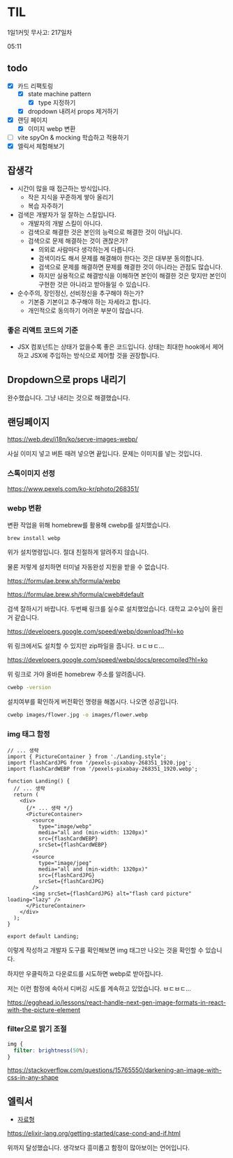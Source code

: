 # TIL

1일1커밋 무사고: 217일차

05:11

## todo

- [x] 카드 리팩토링
  - [x] state machine pattern
    - [x] type 지정하기
  - [x] dropdown 내려서 props 제거하기
- [x] 랜딩 페이지
  - [x] 이미지 webp 변환
- [ ] vite spyOn & mocking 학습하고 적용하기
- [x] 엘릭서 체험해보기

## 잡생각

- 시간이 많을 때 접근하는 방식입니다.
  - 작은 지식을 꾸준하게 쌓아 올리기
  - 복습 자주하기
- 검색은 개발자가 일 잘하는 스킬입니다.
  - 개발자의 개발 스킬이 아니다.
  - 검색으로 해결한 것은 본인의 능력으로 해결한 것이 아닙니다.
  - 검색으로 문제 해결하는 것이 괜찮은가?
    - 의외로 사람마다 생각하는게 다릅니다.
    - 검색이라도 해서 문제를 해결해야 한다는 것은 대부분 동의합니다.
    - 검색으로 문제를 해결하면 문제를 해결한 것이 아니라는 관점도 많습니다.
    - 하지만 실용적으로 해결방식을 이해하면 본인이 해결한 것은 맞지만 본인이 구현한 것은 아니라고 받아들일 수 있습니다.
- 순수주의, 장인정신, 선비정신을 추구해야 하는가?
  - 기본중 기본이고 추구해야 하는 자세라고 합니다.
  - 개인적으로 동의하기 어려운 부분이 많습니다.

### 좋은 리액트 코드의 기준

- JSX 컴포넌트는 상태가 없을수록 좋은 코드입니다. 상태는 최대한 hook에서 제어하고 JSX에 주입하는 방식으로 제어할 것을 권장합니다.

## Dropdown으로 props 내리기

완수했습니다. 그냥 내리는 것으로 해결했습니다.

## 랜딩페이지

https://web.dev/i18n/ko/serve-images-webp/

사실 이미지 넣고 버튼 때려 넣으면 끝입니다. 문제는 이미지를 넣는 것입니다.

### 스톡이미지 선정

https://www.pexels.com/ko-kr/photo/268351/

### webp 변환

변환 작업을 위해 homebrew를 활용해 cwebp를 설치했습니다.

```sh
brew install webp
```

위가 설치명령입니다. 절대 친절하게 알려주지 않습니다.

물론 저렇게 설치하면 터미널 자동완성 지원을 받을 수 없습니다.

https://formulae.brew.sh/formula/webp

https://formulae.brew.sh/formula/cweb#default

검색 잘하시기 바랍니다. 두번째 링크를 실수로 설치했었습니다. 대학교 교수님이 올린 거 같습니다.

https://developers.google.com/speed/webp/download?hl=ko

위 링크에서도 설치할 수 있지만 zip파일을 줍니다. ㅂㄷㅂㄷ...

https://developers.google.com/speed/webp/docs/precompiled?hl=ko

위 링크로 가야 올바른 homebrew 주소를 알려줍니다.

```sh
cwebp -version
```

설치여부를 확인하게 버전확인 명령을 해봅시다. 나오면 성공입니다.

```sh
cwebp images/flower.jpg -o images/flower.webp
```

### img 태그 함정

```tsx
// ... 생략
import { PictureContainer } from './Landing.style';
import flashCardJPG from '/pexels-pixabay-268351_1920.jpg';
import flashCardWEBP from '/pexels-pixabay-268351_1920.webp';

function Landing() {
  // ... 생략
  return (
    <div>
      {/* ... 생략 */}
      <PictureContainer>
        <source
          type="image/webp"
          media="all and (min-width: 1320px)"
          src={flashCardWEBP}
          srcSet={flashCardWEBP}
        />
        <source
          type="image/jpeg"
          media="all and (min-width: 1320px)"
          src={flashCardJPG}
          srcSet={flashCardJPG}
        />
        <img srcSet={flashCardJPG} alt="flash card picture" loading="lazy" />
      </PictureContainer>
    </div>
  );
}

export default Landing;
```

이렇게 작성하고 개발자 도구를 확인해보면 img 태그만 나오는 것을 확인할 수 있습니다.

하지만 우클릭하고 다운로드를 시도하면 webp로 받아집니다.

저는 이런 함정에 속아서 디버깅 시도를 계속하고 있었습니다. ㅂㄷㅂㄷ...

https://egghead.io/lessons/react-handle-next-gen-image-formats-in-react-with-the-picture-element

### filter으로 밝기 조절

```css
img {
  filter: brightness(50%);
}
```

https://stackoverflow.com/questions/15765550/darkening-an-image-with-css-in-any-shape

## 엘릭서

- [자료형](https://elixir-lang.org/getting-started/basic-types.html)

https://elixir-lang.org/getting-started/case-cond-and-if.html

위까지 달성했습니다. 생각보다 흥미롭고 함정이 많아보이는 언어입니다.
